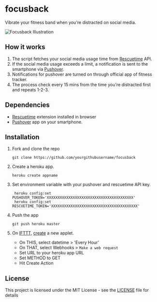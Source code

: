 # focusback
Vibrate your fitness band when you're distracted on social media.

![Focusback Illustration](https://i.imgur.com/ybEYq9i.png)

## How it works  
1. The script fetches your social media usage time from [Rescuetime](https://www.rescuetime.com) API.
2. If the social media usage exceeds a limit, a notification is sent to the smartphone via [Pushover](http://pushover.net).
3. Notifications for pushover are turned on through official app of fitness tracker.
4. The process check every 15 mins from the time you're distracted first and repeats 1-2-3.

## Dependencies
- [Rescuetime](https://www.rescuetime.com) extension installed in browser
- [Pushover](http://pushover.net) app on your smartphone.

## Installation
1. Fork and clone the repo
    ```
    git clone https://github.com/yourgithubusername/focusback
    ```
2. Create a heroku app.
    ```
    heroku create appname
    ```
3. Set environment variable with your pushover and rescuetime API key.
    ```
     heroku config:set PUSHOVER_TOKEN='XXXXXXXXXXXXXXXXXXXXXXXXXXXXXXXXXXXXXXXX'
     heroku config:set RESCUETIME_TOKEN='XXXXXXXXXXXXXXXXXXXXXXXXXXXXXXXXXXXXXXXX'
    ``` 

4. Push the app
    ```
    git push heroku master
    ```
 
5. On [IFTTT](http://ifttt.com/), [create](https://ifttt.com/create) a new applet. 
    - On THIS, select datetime > 'Every Hour'
    - On THAT, select Webhooks > `Make a web request`
    - Set URL to your heroku app URL
    - Set METHOD to GET
    - Hit Create Action

## License

This project is licensed under the MIT License - see the [LICENSE](LICENSE) file for details
